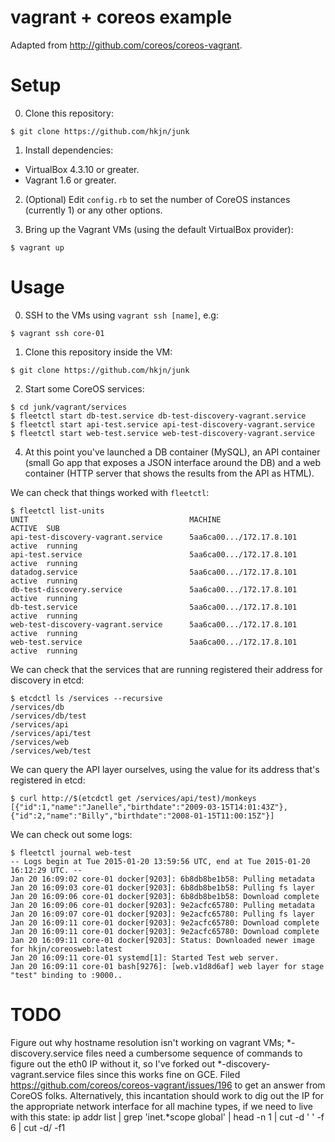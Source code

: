 vagrant + coreos example
=====

Adapted from http://github.com/coreos/coreos-vagrant.

Setup
====
0. Clone this repository:

`$ git clone https://github.com/hkjn/junk`

1. Install dependencies:
  - VirtualBox 4.3.10 or greater.
  - Vagrant 1.6 or greater.

2. (Optional) Edit `config.rb` to set the number of CoreOS instances (currently 1) or any other options.

3. Bring up the Vagrant VMs (using the default VirtualBox provider):

`$ vagrant up`

Usage
====
0. SSH to the VMs using `vagrant ssh [name]`, e.g:

`$ vagrant ssh core-01`

1. Clone this repository inside the VM:

`$ git clone https://github.com/hkjn/junk`

2. Start some CoreOS services:
```
$ cd junk/vagrant/services
$ fleetctl start db-test.service db-test-discovery-vagrant.service
$ fleetctl start api-test.service api-test-discovery-vagrant.service
$ fleetctl start web-test.service web-test-discovery-vagrant.service
```

4. At this point you've launched a DB container (MySQL), an API
container (small Go app that exposes a JSON interface around the DB)
and a web container (HTTP server that shows the results from the API
as HTML).

We can check that things worked with `fleetctl`:
```
$ fleetctl list-units
UNIT                                    MACHINE                         ACTIVE  SUB
api-test-discovery-vagrant.service      5aa6ca00.../172.17.8.101        active  running
api-test.service                        5aa6ca00.../172.17.8.101        active  running
datadog.service                         5aa6ca00.../172.17.8.101        active  running
db-test-discovery.service               5aa6ca00.../172.17.8.101        active  running
db-test.service                         5aa6ca00.../172.17.8.101        active  running
web-test-discovery-vagrant.service      5aa6ca00.../172.17.8.101        active  running
web-test.service                        5aa6ca00.../172.17.8.101        active  running
```

We can check that the services that are running registered their address for discovery in etcd:
```
$ etcdctl ls /services --recursive
/services/db
/services/db/test
/services/api
/services/api/test
/services/web
/services/web/test
```

We can query the API layer ourselves, using the value for its address that's registered in etcd:
```
$ curl http://$(etcdctl get /services/api/test)/monkeys
[{"id":1,"name":"Janelle","birthdate":"2009-03-15T14:01:43Z"},{"id":2,"name":"Billy","birthdate":"2008-01-15T11:00:15Z"}]
```

We can check out some logs:
```
$ fleetctl journal web-test
-- Logs begin at Tue 2015-01-20 13:59:56 UTC, end at Tue 2015-01-20 16:12:29 UTC. --
Jan 20 16:09:02 core-01 docker[9203]: 6b8db8be1b58: Pulling metadata
Jan 20 16:09:03 core-01 docker[9203]: 6b8db8be1b58: Pulling fs layer
Jan 20 16:09:06 core-01 docker[9203]: 6b8db8be1b58: Download complete
Jan 20 16:09:06 core-01 docker[9203]: 9e2acfc65780: Pulling metadata
Jan 20 16:09:07 core-01 docker[9203]: 9e2acfc65780: Pulling fs layer
Jan 20 16:09:11 core-01 docker[9203]: 9e2acfc65780: Download complete
Jan 20 16:09:11 core-01 docker[9203]: 9e2acfc65780: Download complete
Jan 20 16:09:11 core-01 docker[9203]: Status: Downloaded newer image for hkjn/coreosweb:latest
Jan 20 16:09:11 core-01 systemd[1]: Started Test web server.
Jan 20 16:09:11 core-01 bash[9276]: [web.v1d8d6af] web layer for stage "test" binding to :9000..
```

TODO
====
Figure out why hostname resolution isn't working on vagrant VMs;
*-discovery.service files need a cumbersome sequence of commands to
figure out the eth0 IP without it, so I've forked out
*-discovery-vagrant.service files since this works fine on GCE. Filed
https://github.com/coreos/coreos-vagrant/issues/196 to get an answer
from CoreOS folks. Alternatively, this incantation should work to dig
out the IP for the appropriate network interface for all machine
types, if we need to live with this state:
 ip addr list | grep 'inet.*scope global' | head -n 1 | cut -d ' ' -f 6 | cut -d/ -f1